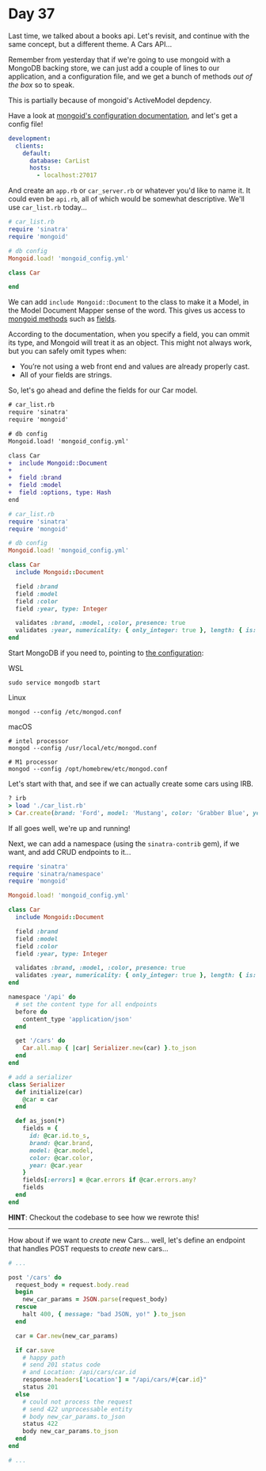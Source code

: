 # Day 37  
  
Last time, we talked about a books api. Let's revisit, and continue with the same concept, but a different theme. A Cars API...  
  
Remember from yesterday that if we're going to use mongoid with a MongoDB backing store, we can just add a couple of lines to our application, and a configuration file, and we get a bunch of methods _out of the box_ so to speak.  
  
This is partially because of mongoid's ActiveModel depdency.  
  
Have a look at [mongoid's configuration documentation](https://docs.mongodb.com/mongoid/current/tutorials/mongoid-configuration/), and let's get a config file!  

```yml
development:
  clients:
    default:
      database: CarList
      hosts:
        - localhost:27017

```

And create an `app.rb` or `car_server.rb` or whatever you'd like to name it. It could even be `api.rb`, all of which would be somewhat descriptive. We'll use `car_list.rb` today...  
  
```ruby
# car_list.rb
require 'sinatra'
require 'mongoid'

# db config
Mongoid.load! 'mongoid_config.yml'

class Car

end

```

We can add `include Mongoid::Document` to the class to make it a Model, in the Model Document Mapper sense of the word. This gives us access to [mongoid methods](https://docs.mongodb.com/mongoid/current/tutorials/mongoid-documents/) such as [fields](https://docs.mongodb.com/mongoid/current/tutorials/mongoid-documents/#fields).  
  
According to the documentation, when you specify a field, you can ommit its type, and Mongoid will treat it as an object. This might not always work, but you can safely omit types when:

  - You’re not using a web front end and values are already properly cast.
  - All of your fields are strings.

So, let's go ahead and define the fields for our Car model.

```diff
# car_list.rb
require 'sinatra'
require 'mongoid'

# db config
Mongoid.load! 'mongoid_config.yml'

class Car
+  include Mongoid::Document
+
+  field :brand
+  field :model
+  field :options, type: Hash
end

```

```ruby
# car_list.rb
require 'sinatra'
require 'mongoid'

# db config
Mongoid.load! 'mongoid_config.yml'

class Car
  include Mongoid::Document

  field :brand
  field :model
  field :color
  field :year, type: Integer

  validates :brand, :model, :color, presence: true
  validates :year, numericality: { only_integer: true }, length: { is: 4 }
end
```

Start MongoDB if you need to, pointing to [the configuration](https://docs.mongodb.com/manual/reference/configuration-options/): 

WSL
```
sudo service mongodb start
```

Linux
```
mongod --config /etc/mongod.conf
```

macOS
```
# intel processor
mongod --config /usr/local/etc/mongod.conf 

# M1 processor
mongod --config /opt/homebrew/etc/mongod.conf
```

Let's start with that, and see if we can actually create some cars using IRB.  

```ruby
? irb
> load './car_list.rb'
> Car.create(brand: 'Ford', model: 'Mustang', color: 'Grabber Blue', year: 1968)

```

If all goes well, we're up and running!
  
Next, we can add a namespace (using the `sinatra-contrib` gem), if we want, and add CRUD endpoints to it...  
  
```ruby
require 'sinatra'
require 'sinatra/namespace'
require 'mongoid'

Mongoid.load! 'mongoid_config.yml'

class Car
  include Mongoid::Document

  field :brand
  field :model
  field :color
  field :year, type: Integer

  validates :brand, :model, :color, presence: true
  validates :year, numericality: { only_integer: true }, length: { is: 4 }
end

namespace '/api' do
  # set the content type for all endpoints
  before do
    content_type 'application/json'
  end

  get '/cars' do
    Car.all.map { |car| Serializer.new(car) }.to_json
  end
end

# add a serializer 
class Serializer
  def initialize(car)
    @car = car
  end

  def as_json(*)
    fields = {
      id: @car.id.to_s,
      brand: @car.brand,
      model: @car.model,
      color: @car.color,
      year: @car.year
    }
    fields[:errors] = @car.errors if @car.errors.any?
    fields
  end
end
```

**HINT**: Checkout the codebase to see how we rewrote this!  
  
---

How about if we want to _create_ new Cars... well, let's define an endpoint that handles POST requests to _create_ new cars...  
  
```ruby
# ...

post '/cars' do
  request_body = request.body.read
  begin
    new_car_params = JSON.parse(request_body)
  rescue
    halt 400, { message: "bad JSON, yo!" }.to_json
  end

  car = Car.new(new_car_params)

  if car.save
    # happy path
    # send 201 status code
    # and Location: /api/cars/car.id
    response.headers['Location'] = "/api/cars/#{car.id}"
    status 201
  else
    # could not process the request
    # send 422 unprocessable entity 
    # body new_car_params.to_json
    status 422
    body new_car_params.to_json
  end
end

# ...


```
